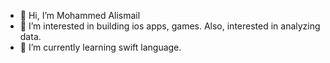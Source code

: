 - 👋 Hi, I’m Mohammed Alismail
- 👀 I’m interested in building ios apps, games. Also, interested in analyzing data.
- 🌱 I’m currently learning swift language.


<!---
mhs123m/mhs123m is a ✨ special ✨ repository because its `README.md` (this file) appears on your GitHub profile.
You can click the Preview link to take a look at your changes.
--->
